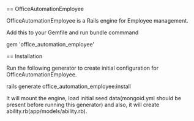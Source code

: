 == OfficeAutomationEmployee

OfficeAutomationEmployee is a Rails engine for Employee management.

Add this to your Gemfile and run bundle commmand

gem 'office_automation_employee'


== Installation

Run the following generator to create initial configuration for OfficeAutomationEmployee.

rails generate office_automation_employee:install

It will mount the engine, load initial seed data(mongoid.yml should be present before running this generator) and also, it will create ability.rb(app/models/ability.rb).

